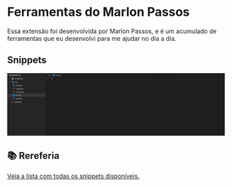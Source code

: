 # Ferramentas do Marlon Passos 

Essa extensão foi desenvolvida por Marlon Passos, e é um acumulado de ferramentas que eu desenvolvi para me ajudar no dia a dia.

## Snippets

<img src="./docs/images/a.gif">


## 📚 Rereferia 
[Veja a lista com todas os snippets disponíveis.](docs/snippets.md)